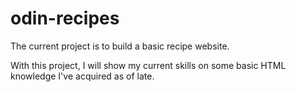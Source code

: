 # odin-recipes

The current project is to build a basic recipe website.

With this project, I will show my current skills on some basic HTML knowledge I've acquired as of late.